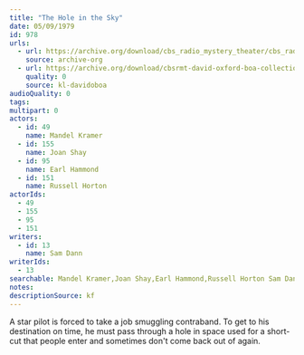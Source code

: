 ```yaml
---
title: "The Hole in the Sky"
date: 05/09/1979
id: 978
urls: 
  - url: https://archive.org/download/cbs_radio_mystery_theater/cbs_radio_mystery_theater-0951-1000.zip/cbs_radio_mystery_theater-0951-1000%2Fcbsrmt_0978_the_hole_in_the_sky.mp3
    source: archive-org
  - url: https://archive.org/download/cbsrmt-david-oxford-boa-collection/CBSRMT-790509-0978-The-Hole-in-the-Sky-(128-48)_WBBM-JE-{BoA}.mp3
    quality: 0
    source: kl-davidoboa
audioQuality: 0
tags: 
multipart: 0
actors:  
  - id: 49
    name: Mandel Kramer  
  - id: 155
    name: Joan Shay  
  - id: 95
    name: Earl Hammond  
  - id: 151
    name: Russell Horton
actorIds:  
  - 49  
  - 155  
  - 95  
  - 151
writers:  
  - id: 13
    name: Sam Dann
writerIds:  
  - 13
searchable: Mandel Kramer,Joan Shay,Earl Hammond,Russell Horton Sam Dann
notes: 
descriptionSource: kf
---
```

A star pilot is forced to take a job smuggling contraband. To get to his destination on time, he must pass through a hole in space used for a short-cut that people enter and sometimes don't come back out of again.
